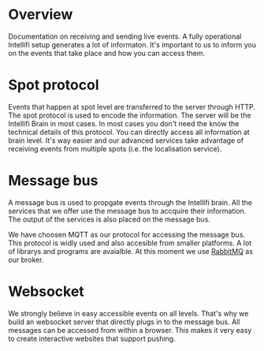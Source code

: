 Overview
========

Documentation on receiving and sending live events. A fully operational Intellifi setup generates a lot of informaton. It's important to us to inform you on the events that take place and how you can access them.

Spot protocol
=============

Events that happen at spot level are transferred to the server through HTTP. The spot protocol is used to encode the information. The server will be the Intellifi Brain in most cases. In most cases you don't need the know the technical details of this protocol. You can directly access all information at brain level. It's way easier and our advanced services take advantage of receiving events from multiple spots (i.e. the localisation service).

Message bus
===========

A message bus is used to propgate events through the Intellifi brain. All the services that we offer use the message bus to accquire their information. The output of the services is also placed on the message bus.

We have choosen MQTT as our protocol for accessing the message bus. This protocol is widly used and also accesible from smaller platforms. A lot of librarys and programs are avaialble. At this moment we use [RabbitMQ](http://www.rabbitmq.com/) as our broker.

Websocket
=========

We strongly believe in easy accessible events on all levels. That's why we build an websocket server that directly plugs in to the message bus. All messages can be accessed from within a browser. This makes it very easy to create interactive websites that support pushing.
